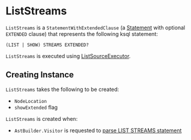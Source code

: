 # ListStreams

`ListStreams` is a `StatementWithExtendedClause` (a [Statement](Statement.md) with optional `EXTENDED` clause) that represents the following ksql statement:

```antlr
(LIST | SHOW) STREAMS EXTENDED?
```

`ListStreams` is executed using [ListSourceExecutor](../rest/ListSourceExecutor.md#streams).

## Creating Instance

`ListStreams` takes the following to be created:

* <span id="location"> `NodeLocation`
* <span id="showExtended"> `showExtended` flag

`ListStreams` is created when:

* `AstBuilder.Visitor` is requested to [parse LIST STREAMS statement](AstBuilder_Visitor.md#visitListStreams)
